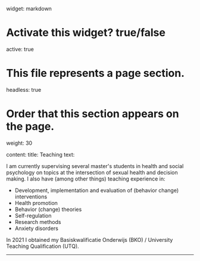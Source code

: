 widget: markdown

# Activate this widget? true/false
active: true

# This file represents a page section.
headless: true

# Order that this section appears on the page.
weight: 30

content:
      title: Teaching
      text: 
      
I am currently supervising several master's students in health and social psychology on topics at the intersection of sexual health and decision making. I also have (among other things) teaching experience in:

- Development, implementation and evaluation of (behavior change) interventions
- Health promotion
- Behavior (change) theories
- Self-regulation
- Research methods
- Anxiety disorders

In 2021 I obtained my Basiskwalificatie Onderwijs (BKO) / University Teaching Qualification (UTQ).

---
